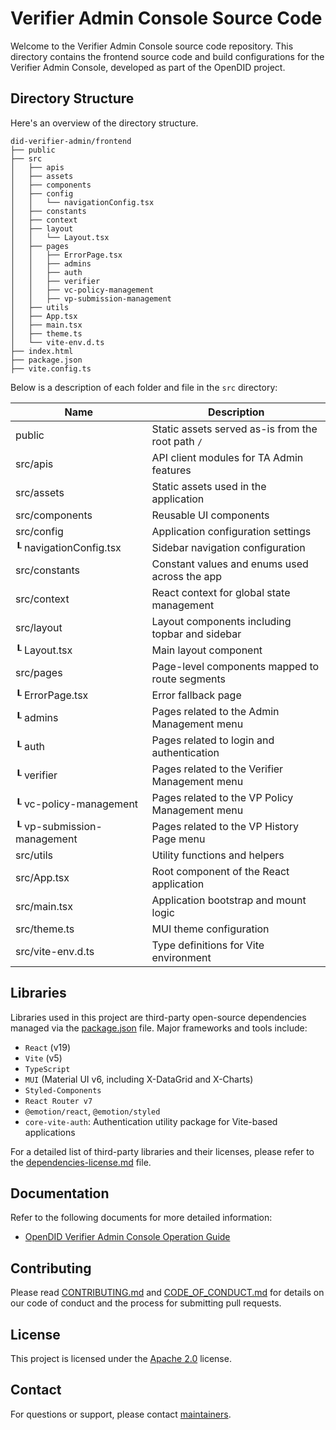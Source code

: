 # Verifier Admin Console Source Code

Welcome to the Verifier Admin Console source code repository. This directory contains the frontend source code and build configurations for the Verifier Admin Console, developed as part of the OpenDID project.

## Directory Structure

Here's an overview of the directory structure.

```
did-verifier-admin/frontend
├── public
├── src
│   ├── apis
│   ├── assets
│   ├── components
│   ├── config
│   │   └── navigationConfig.tsx
│   ├── constants
│   ├── context
│   ├── layout
│   │   └── Layout.tsx
│   ├── pages
│   │   ├── ErrorPage.tsx
│   │   ├── admins
│   │   ├── auth
│   │   ├── verifier
│   │   ├── vc-policy-management
│   │   ├── vp-submission-management
│   ├── utils
│   ├── App.tsx
│   ├── main.tsx
│   ├── theme.ts
│   └── vite-env.d.ts
├── index.html
├── package.json
├── vite.config.ts
```

Below is a description of each folder and file in the `src` directory:

| Name                       | Description                                       |
| -------------------------- | ------------------------------------------------- |
| public                     | Static assets served as-is from the root path `/` |
| src/apis                   | API client modules for TA Admin features          |
| src/assets                 | Static assets used in the application             |
| src/components             | Reusable UI components                            |
| src/config                 | Application configuration settings                |
| ┖ navigationConfig.tsx     | Sidebar navigation configuration                  |
| src/constants              | Constant values and enums used across the app     |
| src/context                | React context for global state management         |
| src/layout                 | Layout components including topbar and sidebar    |
| ┖ Layout.tsx               | Main layout component                             |
| src/pages                  | Page-level components mapped to route segments    |
| ┖ ErrorPage.tsx            | Error fallback page                               |
| ┖ admins                   | Pages related to the Admin Management menu        |
| ┖ auth                     | Pages related to login and authentication         |
| ┖ verifier                 | Pages related to the Verifier Management  menu    |
| ┖ vc-policy-management     | Pages related to the VP Policy Management menu    |
| ┖ vp-submission-management | Pages related to the VP History Page menu         |
| src/utils                  | Utility functions and helpers                     |
| src/App.tsx                | Root component of the React application           |
| src/main.tsx               | Application bootstrap and mount logic             |
| src/theme.ts               | MUI theme configuration                           |
| src/vite-env.d.ts          | Type definitions for Vite environment             |

## Libraries

Libraries used in this project are third-party open-source dependencies managed via the [package.json](./package.json) file. Major frameworks and tools include:

- `React` (v19)
- `Vite` (v5)
- `TypeScript`
- `MUI` (Material UI v6, including X-DataGrid and X-Charts)
- `Styled-Components`
- `React Router v7`
- `@emotion/react`, `@emotion/styled`
- `core-vite-auth`: Authentication utility package for Vite-based applications

For a detailed list of third-party libraries and their licenses, please refer to the [dependencies-license.md](../../../dependencies-license.md) file.

## Documentation

Refer to the following documents for more detailed information:
- [OpenDID Verifier Admin Console Operation Guide](../../../docs/admin/OpenDID_VerifierAdmin_Operation_Guide_ko.md)

## Contributing

Please read [CONTRIBUTING.md](../../../CONTRIBUTING.md) and [CODE_OF_CONDUCT.md](../../../CODE_OF_CONDUCT.md) for details on our code of conduct and the process for submitting pull requests.

## License

This project is licensed under the [Apache 2.0](../../../LICENSE) license.

## Contact

For questions or support, please contact [maintainers](../../../MAINTAINERS.md).
